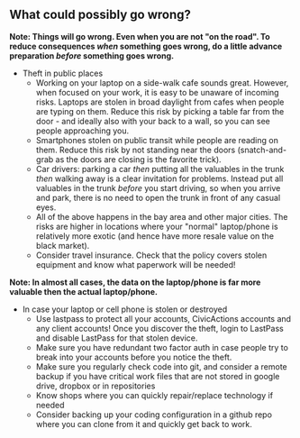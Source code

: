## What could possibly go wrong? 

**Note: Things will go wrong. Even when you are not "on the road". To reduce consequences *when* something goes wrong, do a little advance preparation *before* something goes wrong.** 

*   Theft in public places
    *   Working on your laptop on a side-walk cafe sounds great. However, when focused on your work, it is easy to be unaware of incoming risks. Laptops are stolen in broad daylight from cafes when people are typing on them. Reduce this risk by picking a table far from the door - and ideally also with your back to a wall, so you can see people approaching you.
    *  Smartphones stolen on public transit while people are reading on them. Reduce this risk by not standing near the doors (snatch-and-grab as the doors are closing is the favorite trick).
    *  Car drivers: parking a car *then* putting all the valuables in the trunk *then* walking away is a clear invitation for problems. Instead put all valuables in the trunk *before* you start driving, so when you arrive and park, there is no need to open the trunk in front of any casual eyes.
    *  All of the above happens in the bay area and other major cities. The risks are higher in locations where your "normal" laptop/phone is relatively more exotic (and hence have more resale value on the black market).
    *  Consider travel insurance. Check that the policy covers stolen equipment and know what paperwork will be needed!
  
**Note: In almost all cases, the data on the laptop/phone is far more valuable then the actual laptop/phone.**

* In case your laptop or cell phone is stolen or destroyed
  *  Use lastpass to protect all your accounts, CivicActions accounts and any client accounts! Once you discover the theft, login to LastPass and disable LastPass for that stolen device.
  *  Make sure you have redundant two factor auth in case people try to break into your accounts before you notice the theft.
  *  Make sure you regularly check code into git, and consider a remote backup if you have critical work files that are not stored in google drive, dropbox or in repositories
  *  Know shops where you can quickly repair/replace technology if needed
  *  Consider backing up your coding configuration in a github repo where you can clone from it and quickly get back to work.
